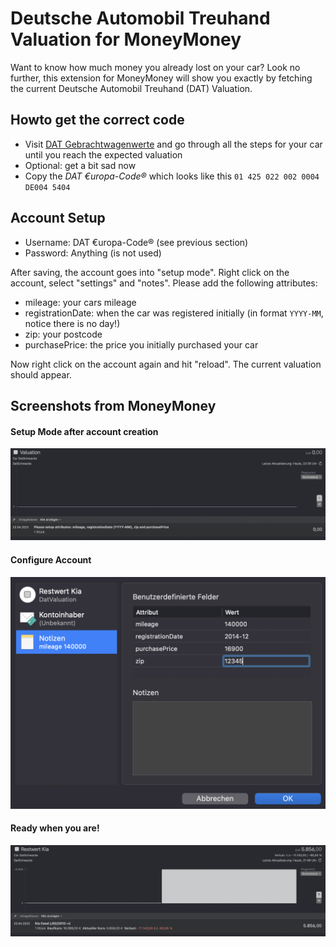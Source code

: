 # Deutsche Automobil Treuhand Valuation for MoneyMoney
Want to know how much money you already lost on your car? Look no further, this extension
for MoneyMoney will show you exactly by fetching the current Deutsche Automobil Treuhand (DAT) Valuation.

## Howto get the correct code
- Visit [DAT Gebrachtwagenwerte](https://www.dat.de/gebrauchtfahrzeugwerte/#/start) and go through all the steps for your car until you reach the expected valuation
- Optional: get a bit sad now
- Copy the *DAT €uropa-Code®* which looks like this `01 425 022 002 0004 DE004 5404`

## Account Setup
- Username: DAT €uropa-Code® (see previous section)
- Password: Anything (is not used)

After saving, the account goes into "setup mode". Right click on the account, select "settings" and "notes".
Please add the following attributes:
- mileage: your cars mileage
- registrationDate: when the car was registered initially (in format `YYYY-MM`, notice there is no day!)
- zip: your postcode
- purchasePrice: the price you initially purchased your car

Now right click on the account again and hit "reload". The current valuation should appear.

## Screenshots from MoneyMoney
#### Setup Mode after account creation
![Setup Mode](screenshots/setup_mode.png)

#### Configure Account
![Account Settings](screenshots/account_settings.png)

#### Ready when you are!
![Done](screenshots/done.png)
